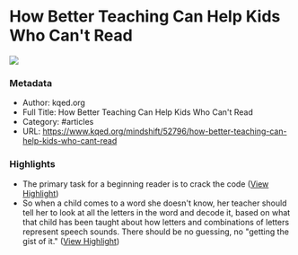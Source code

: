 # How Better Teaching Can Help Kids Who Can't Read

![](https://readwise-assets.s3.amazonaws.com/static/images/article4.6bc1851654a0.png)

### Metadata

- Author: kqed.org
- Full Title: How Better Teaching Can Help Kids Who Can't Read
- Category: #articles
- URL: https://www.kqed.org/mindshift/52796/how-better-teaching-can-help-kids-who-cant-read

### Highlights

- The primary task for a beginning reader is to crack the code ([View Highlight](https://instapaper.com/read/1146922039/10021662))
- So when a child comes to a word she doesn't know, her teacher should tell her to look at all the letters in the word and decode it, based on what that child has been taught about how letters and combinations of letters represent speech sounds. There should be no guessing, no "getting the gist of it." ([View Highlight](https://instapaper.com/read/1146922039/10021664))
